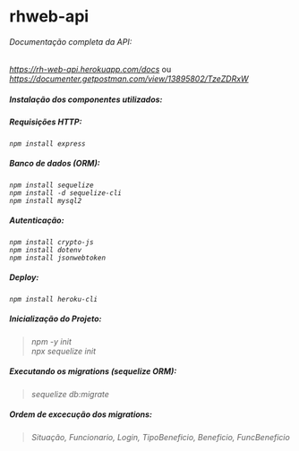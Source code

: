 # rhweb-api
###### Documentação completa da API:
_https://rh-web-api.herokuapp.com/docs_ ou<br> 
_https://documenter.getpostman.com/view/13895802/TzeZDRxW_

##### Instalação dos componentes utilizados:

##### Requisições HTTP:<br>
*`npm install express`* <br>

##### Banco de dados (ORM):<br>
*`npm install sequelize`* <br>
*`npm install -d sequelize-cli`* <br>
*`npm install mysql2`* <br>

##### Autenticação: <br>
*`npm install crypto-js`* <br>
*`npm install dotenv`* <br>
*`npm install jsonwebtoken`* <br>

##### Deploy: <br>
*`npm install heroku-cli`* <br>

##### *Inicialização do Projeto*:
> *npm -y init* <br>
> *npx sequelize init* <br>
##### Executando os migrations (sequelize ORM):
> *sequelize db:migrate*
##### Ordem de excecução dos migrations: 
> *Situação, Funcionario, Login, TipoBeneficio, Beneficio, FuncBeneficio*




